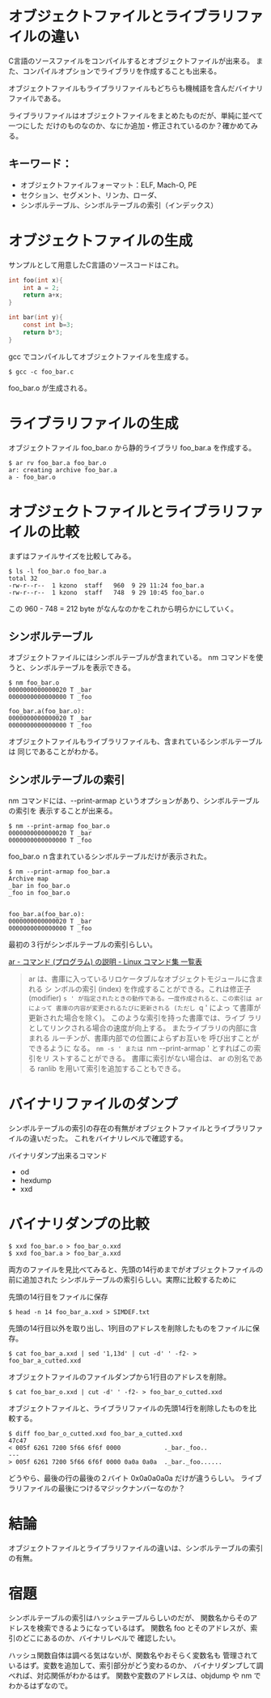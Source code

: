 # オブジェクトファイルとライブラリファイルの違い

C言語のソースファイルをコンパイルするとオブジェクトファイルが出来る。
また、コンパイルオプションでライブラリを作成することも出来る。

オブジェクトファイルもライブラリファイルもどちらも機械語を含んだバイナリファイルである。

ライブラリファイルはオブジェクトファイルをまとめたものだが、単純に並べて一つにした
だけのものなのか、なにか追加・修正されているのか？確かめてみる。

## キーワード：
 - オブジェクトファイルフォーマット：ELF, Mach-O, PE
 - セクション、セグメント、リンカ、ローダ、
 - シンボルテーブル、シンボルテーブルの索引（インデックス）

# オブジェクトファイルの生成
サンプルとして用意したC言語のソースコードはこれ。

```C:foo_bar.c
int foo(int x){
	int a = 2;
	return a+x;
}

int bar(int y){
	const int b=3;
	return b*3;
}

```
gcc でコンパイルしてオブジェクトファイルを生成する。
```
$ gcc -c foo_bar.c
```
foo_bar.o が生成される。

# ライブラリファイルの生成
オブジェクトファイル foo_bar.o から静的ライブラリ foo_bar.a を作成する。
```
$ ar rv foo_bar.a foo_bar.o
ar: creating archive foo_bar.a
a - foo_bar.o
```

# オブジェクトファイルとライブラリファイルの比較
まずはファイルサイズを比較してみる。
```
$ ls -l foo_bar.o foo_bar.a
total 32
-rw-r--r--  1 kzono  staff   960  9 29 11:24 foo_bar.a
-rw-r--r--  1 kzono  staff   748  9 29 10:45 foo_bar.o
```
この 960 - 748 = 212 byte がなんなのかをこれから明らかにしていく。

## シンボルテーブル

オブジェクトファイルにはシンボルテーブルが含まれている。
nm コマンドを使うと、シンボルテーブルを表示できる。

```
$ nm foo_bar.o
0000000000000020 T _bar
0000000000000000 T _foo
```
```
foo_bar.a(foo_bar.o):
0000000000000020 T _bar
0000000000000000 T _foo
```

オブジェクトファイルもライブラリファイルも、含まれているシンボルテーブルは
同じであることがわかる。

## シンボルテーブルの索引
nm コマンドには、--print-armap というオプションがあり、シンボルテーブルの索引を
表示することが出来る。

```
$ nm --print-armap foo_bar.o
0000000000000020 T _bar
0000000000000000 T _foo
```
foo_bar.o ｎ含まれているシンボルテーブルだけが表示された。

```
$ nm --print-armap foo_bar.a
Archive map
_bar in foo_bar.o
_foo in foo_bar.o


foo_bar.a(foo_bar.o):
0000000000000020 T _bar
0000000000000000 T _foo
```
最初の３行がシンボルテーブルの索引らしい。

[ar - コマンド (プログラム) の説明 - Linux コマンド集 一覧表](http://kazmax.zpp.jp/cmd/a/ar.1.html)

> ar は、書庫に入っているリロケータブルなオブジェクトモジュールに含まれる
> シ ンボルの索引 (index) を作成することができる。これは修正子 (modifier)
>  `s ' が指定されたときの動作である。一度作成されると、この索引は ar によって
> 書庫の内容が変更されるたびに更新される (ただし `q ' によっ て書庫が更新された場合を除く)。
> このような索引を持った書庫では、ライブ ラリとしてリンクされる場合の速度が向上する。
> またライブラリの内部に含まれる ルーチンが、書庫内部での位置によらずお互いを
> 呼び出すことができるように なる。 
> `nm -s ' または `nm --print-armap ' とすればこの索引をリ ストすることができる。
> 書庫に索引がない場合は、 ar の別名である ranlib を用いて索引を追加することもできる。


# バイナリファイルのダンプ
シンボルテーブルの索引の存在の有無がオブジェクトファイルとライブラリファイルの違いだった。
これをバイナリレベルで確認する。

バイナリダンプ出来るコマンド
 - od
 - hexdump
 - xxd


# バイナリダンプの比較
```
$ xxd foo_bar.o > foo_bar_o.xxd
$ xxd foo_bar.a > foo_bar_a.xxd
```
両方のファイルを見比べてみると、先頭の14行めまでがオブジェクトファイルの前に追加された
シンボルテーブルの索引らしい。実際に比較するために

先頭の14行目をファイルに保存
```
$ head -n 14 foo_bar_a.xxd > SIMDEF.txt
```
先頭の14行目以外を取り出し、1列目のアドレスを削除したものをファイルに保存。
```
$ cat foo_bar_a.xxd | sed '1,13d' | cut -d' ' -f2- > foo_bar_a_cutted.xxd
```
オブジェクトファイルのファイルダンプから1行目のアドレスを削除。
```
$ cat foo_bar_o.xxd | cut -d' ' -f2- > foo_bar_o_cutted.xxd
```
オブジェクトファイルと、ライブラリファイルの先頭14行を削除したものを比較する。
```
$ diff foo_bar_o_cutted.xxd foo_bar_a_cutted.xxd
47c47
< 005f 6261 7200 5f66 6f6f 0000            ._bar._foo..
---
> 005f 6261 7200 5f66 6f6f 0000 0a0a 0a0a  ._bar._foo......
```
どうやら、最後の行の最後の２バイト 0x0a0a0a0a だけが違うらしい。
ライブラリファイルの最後につけるマジックナンバーなのか？


# 結論
オブジェクトファイルとライブラリファイルの違いは、シンボルテーブルの索引の有無。



# 宿題
シンボルテーブルの索引はハッシュテーブルらしいのだが、
関数名からそのアドレスを検索できるようになっているはず。
関数名 foo とそのアドレスが、索引のどこにあるのか、バイナリレベルで
確認したい。

ハッシュ関数自体は調べる気はないが、関数名やおそらく変数名も
管理されているはず。変数を追加して、索引部分がどう変わるのか、
バイナリダンプして調べれば、対応関係がわかるはず。
関数や変数のアドレスは、objdump や nm でわかるはずなので。


